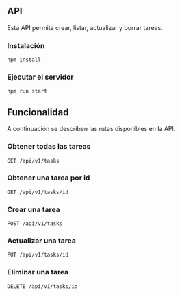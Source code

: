 ## API

Esta API permite crear, listar, actualizar y borrar tareas.

### Instalación

    npm install

### Ejecutar el servidor

    npm run start

## Funcionalidad

A continuación se describen las rutas disponibles en la API.

### Obtener todas las tareas

    GET /api/v1/tasks

### Obtener una tarea por id

    GET /api/v1/tasks/id

### Crear una tarea

    POST /api/v1/tasks

### Actualizar una tarea

    PUT /api/v1/tasks/id

### Eliminar una tarea

    DELETE /api/v1/tasks/id